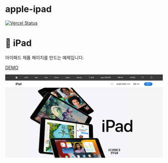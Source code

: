 # apple-ipad

[![Vercel Status](https://api.netlify.com/api/v1/badges/d07cf9d9-8012-4144-ba84-a8af40458941/deploy-status)](https://app.netlify.com/sites/transcendent-naiad-733465/deploys)

# 🍏 iPad

아이패드 제품 페이지를 만드는 예제입니다.

[DEMO](https://transcendent-naiad-733465.netlify.app/)

![Screenshots](./images/screenshot1.jpg)

